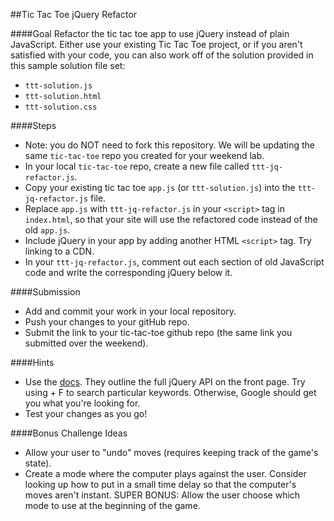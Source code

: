 ##Tic Tac Toe jQuery Refactor


####Goal
Refactor the tic tac toe app to use jQuery instead of plain JavaScript.  Either use your existing Tic Tac Toe project, or if you aren't satisfied with your code, you can also work off of the solution provided in this sample solution file set:
* `ttt-solution.js`
* `ttt-solution.html`
* `ttt-solution.css`

####Steps
* Note: you do NOT need to fork this repository. We will be updating the same `tic-tac-toe` repo you created for your weekend lab.
* In your local `tic-tac-toe` repo, create a new file called `ttt-jq-refactor.js`.
* Copy your existing tic tac toe `app.js` (or `ttt-solution.js`) into the `ttt-jq-refactor.js` file. 
* Replace `app.js` with `ttt-jq-refactor.js` in your `<script>` tag in  `index.html`, so that your site will use the refactored code instead of the old `app.js`.
* Include jQuery in your app by adding another HTML `<script>` tag. Try linking to a CDN.
* In your `ttt-jq-refactor.js`, comment out each section of old JavaScript code and write the corresponding jQuery below it. 

####Submission
* Add and commit your work in your local repository.
* Push your changes to your gitHub repo.
* Submit the link to your tic-tac-toe github repo (the same link you submitted over the weekend).

####Hints
* Use the [docs](https://api.jquery.com/). They outline the full jQuery API on the front page. Try using <ctrl> + F to search particular keywords. Otherwise, Google should get you what you're looking for.
* Test your changes as you go!

####Bonus Challenge Ideas
* Allow your user to "undo" moves (requires keeping track of the game's state).
* Create a mode where the computer plays against the user. Consider looking up how to put in a small time delay so that the computer's moves aren't instant. SUPER BONUS: Allow the user choose which mode to use at the beginning of the game.
